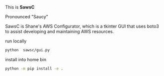 
This is **SawsC**

Pronounced "Saucy"

SawsC is Shane's AWS Configurator, which is a tkinter GUI that uses boto3 to assist developing and maintaining AWS resources.


run locally
```sh
python  sawsc/gui.py
```

install into home bin

```sh
python -m pip install -e .
```
